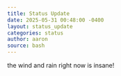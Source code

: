 ```yaml
---
title: Status Update
date: 2025-05-31 00:48:00 -0400
layout: status_update
categories: status
author: aaron
source: bash
---
```

the wind and rain right now is insane!
